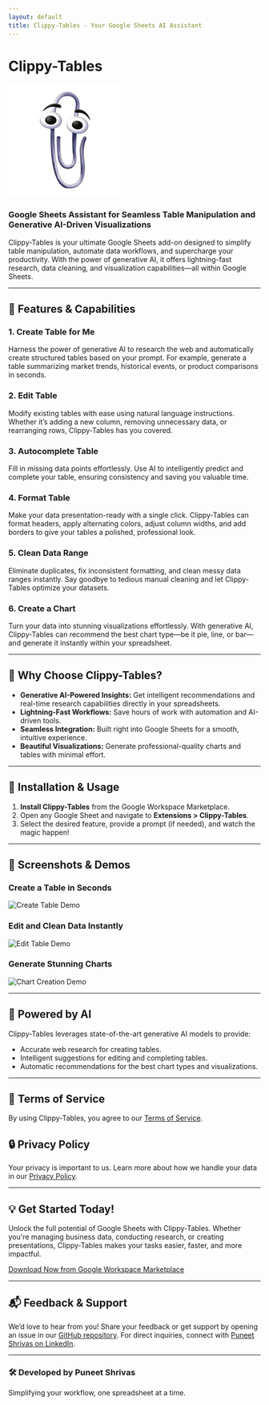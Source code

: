 ```yaml
---
layout: default
title: Clippy-Tables - Your Google Sheets AI Assistant
---
```


# Clippy-Tables

![Clippy-Tables Logo](./images.jpg)

### Google Sheets Assistant for Seamless Table Manipulation and Generative AI-Driven Visualizations

Clippy-Tables is your ultimate Google Sheets add-on designed to simplify table manipulation, automate data workflows, and supercharge your productivity. With the power of generative AI, it offers lightning-fast research, data cleaning, and visualization capabilities—all within Google Sheets.

---

## 🚀 Features & Capabilities

### 1. **Create Table for Me**
Harness the power of generative AI to research the web and automatically create structured tables based on your prompt. For example, generate a table summarizing market trends, historical events, or product comparisons in seconds.

### 2. **Edit Table**
Modify existing tables with ease using natural language instructions. Whether it’s adding a new column, removing unnecessary data, or rearranging rows, Clippy-Tables has you covered.

### 3. **Autocomplete Table**
Fill in missing data points effortlessly. Use AI to intelligently predict and complete your table, ensuring consistency and saving you valuable time.

### 4. **Format Table**
Make your data presentation-ready with a single click. Clippy-Tables can format headers, apply alternating colors, adjust column widths, and add borders to give your tables a polished, professional look.

### 5. **Clean Data Range**
Eliminate duplicates, fix inconsistent formatting, and clean messy data ranges instantly. Say goodbye to tedious manual cleaning and let Clippy-Tables optimize your datasets.

### 6. **Create a Chart**
Turn your data into stunning visualizations effortlessly. With generative AI, Clippy-Tables can recommend the best chart type—be it pie, line, or bar—and generate it instantly within your spreadsheet.

---

## 🌟 Why Choose Clippy-Tables?
- **Generative AI-Powered Insights:** Get intelligent recommendations and real-time research capabilities directly in your spreadsheets.
- **Lightning-Fast Workflows:** Save hours of work with automation and AI-driven tools.
- **Seamless Integration:** Built right into Google Sheets for a smooth, intuitive experience.
- **Beautiful Visualizations:** Generate professional-quality charts and tables with minimal effort.

---

## 🔧 Installation & Usage
1. **Install Clippy-Tables** from the Google Workspace Marketplace.
2. Open any Google Sheet and navigate to **Extensions > Clippy-Tables**.
3. Select the desired feature, provide a prompt (if needed), and watch the magic happen!

---

## 📸 Screenshots & Demos
### Create a Table in Seconds
![Create Table Demo](./create-table-demo.gif)

### Edit and Clean Data Instantly
![Edit Table Demo](./edit-table-demo.gif)

### Generate Stunning Charts
![Chart Creation Demo](./chart-demo.gif)

---

## 🤖 Powered by AI
Clippy-Tables leverages state-of-the-art generative AI models to provide:
- Accurate web research for creating tables.
- Intelligent suggestions for editing and completing tables.
- Automatic recommendations for the best chart types and visualizations.

---

## 📃 Terms of Service
By using Clippy-Tables, you agree to our [Terms of Service](./terms-of-service.md).

## 🔒 Privacy Policy
Your privacy is important to us. Learn more about how we handle your data in our [Privacy Policy](./privacy-policy.md).

---

## 💡 Get Started Today!
Unlock the full potential of Google Sheets with Clippy-Tables. Whether you're managing business data, conducting research, or creating presentations, Clippy-Tables makes your tasks easier, faster, and more impactful.

[Download Now from Google Workspace Marketplace](#)

---

## 📬 Feedback & Support
We’d love to hear from you! Share your feedback or get support by opening an issue in our [GitHub repository](https://github.com/your-repo/clippy-tables). For direct inquiries, connect with [Puneet Shrivas on LinkedIn](https://linkedin.com/in/puneet-shrivas).

---

### 🛠 Developed by Puneet Shrivas
Simplifying your workflow, one spreadsheet at a time.
